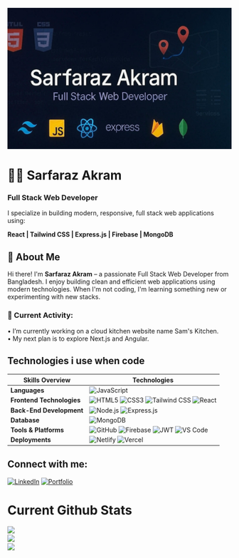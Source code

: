 ![Banner](./Github_Banner.jpg)

# 👨‍💻 Sarfaraz Akram
### Full Stack Web Developer

I specialize in building modern, responsive, full stack web applications using:

**React | Tailwind CSS | Express.js | Firebase | MongoDB**

## 💼 About Me

Hi there! I'm **Sarfaraz Akram** – a passionate Full Stack Web Developer from Bangladesh. I enjoy building clean and efficient web applications using modern technologies. When I'm not coding, I'm learning something new or experimenting with new stacks.

### 🔄 Current Activity:
  • I’m currently working on a cloud kitchen website name Sam's Kitchen. <br />
  • My next plan is to explore Next.js and Angular.
## Technologies i use when code

| Skills Overview          | Technologies |
|--------------------------|--------------|
| **Languages**            | ![JavaScript](https://img.shields.io/badge/JavaScript-2d2d2d?style=for-the-badge&logo=javascript&logoColor=F7DF1E) |
| **Frontend Technologies**| ![HTML5](https://img.shields.io/badge/HTML5-2d2d2d?style=for-the-badge&logo=html5&logoColor=E34F26) ![CSS3](https://img.shields.io/badge/CSS3-2d2d2d?style=for-the-badge&logo=css3&logoColor=1572B6) ![Tailwind CSS](https://img.shields.io/badge/TailwindCSS-2d2d2d?style=for-the-badge&logo=tailwindcss&logoColor=38B2AC) ![React](https://img.shields.io/badge/React-2d2d2d?style=for-the-badge&logo=react&logoColor=61DAFB) |
| **Back-End Development** | ![Node.js](https://img.shields.io/badge/Node.js-2d2d2d?style=for-the-badge&logo=node.js&logoColor=339933) ![Express.js](https://img.shields.io/badge/Express.js-2d2d2d?style=for-the-badge&logo=express&logoColor=white) |
| **Database**             | ![MongoDB](https://img.shields.io/badge/MongoDB-2d2d2d?style=for-the-badge&logo=mongodb&logoColor=47A248) |
| **Tools & Platforms**    | ![GitHub](https://img.shields.io/badge/GitHub-2d2d2d?style=for-the-badge&logo=github&logoColor=white) ![Firebase](https://img.shields.io/badge/Firebase-2d2d2d?style=for-the-badge&logo=firebase&logoColor=FFCA28) ![JWT](https://img.shields.io/badge/JWT-2d2d2d?style=for-the-badge&logo=jsonwebtokens&logoColor=white) ![VS Code](https://img.shields.io/badge/VS%20Code-2d2d2d?style=for-the-badge&logo=visualstudiocode&logoColor=007ACC) |
| **Deployments**    | ![Netlify](https://img.shields.io/badge/Netlify-2d2d2d?style=for-the-badge&logo=Netlify&logoColor=32E6E2)  ![Vercel](https://img.shields.io/badge/Vercel-2d2d2d?style=for-the-badge&logo=Vercel&logoColor=white) |

## Connect with me:

[![LinkedIn](https://img.shields.io/badge/-LinkedIn-0A66C2?style=flat&logo=linkedin&logoColor=white)](https://www.linkedin.com/in/sarfarazakram)
[![Portfolio](https://img.shields.io/badge/-Portfolio-181717?style=flat&logo=portfolio&logoColor=white)](https://sarfarazakram.netlify.app)


# Current Github Stats

![](https://github-readme-stats.vercel.app/api?username=SarfarazAkram17&theme=dark&hide_border=false&include_all_commits=false&count_private=false) <br />
![](https://nirzak-streak-stats.vercel.app/?user=SarfarazAkram17&theme=dark&hide_border=false) <br />
![](https://github-readme-stats.vercel.app/api/top-langs/?username=SarfarazAkram17&theme=dark&hide_border=false&include_all_commits=false&count_private=false&layout=compact) <br />



